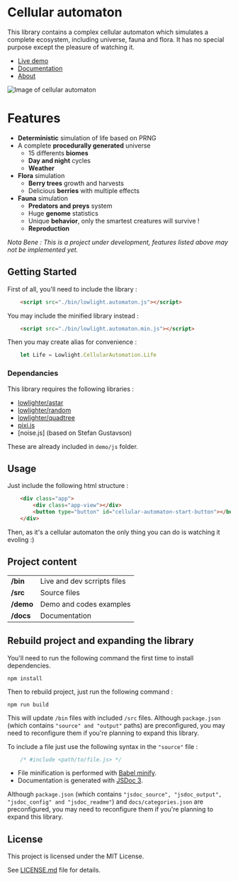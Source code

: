 # Cellular automaton
This library contains a complex cellular automaton which simulates a complete ecosystem, including universe, fauna and flora.
It has no special purpose except the pleasure of watching it.

* [Live demo](https://lowlighter.github.io/cellular-automaton/demo/)
* [Documentation](https://lowlighter.github.io/cellular-automaton/docs/)
* [About](https://lowlight.fr/en/blog/cellular-automaton)

![Image of cellular automaton](https://github.com/lowlighter/cellular-automaton/raw/master/demo/imgs/demo.gif)

# Features
* **Deterministic** simulation of life based on PRNG
* A complete **procedurally generated** universe
    * 15 differents **biomes**
    * **Day and night** cycles
    * **Weather**
* **Flora** simulation
    * **Berry trees** growth and harvests
    * Delicious **berries** with multiple effects
* **Fauna** simulation
    * **Predators and preys** system
    * Huge **genome** statistics
    * Unique **behavior**, only the smartest creatures will survive !
    * **Reproduction**

*Nota Bene : This is a project under development, features listed above may not be implemented yet.*

## Getting Started
First of all, you'll need to include the library :
```html
    <script src="./bin/lowlight.automaton.js"></script>
```

You may include the minified library instead :
```html
    <script src="./bin/lowlight.automaton.min.js"></script>
```

Then you may create alias for convenience :
```javascript
    let Life = Lowlight.CellularAutomation.Life
```

### Dependancies

This library requires the following libraries :
* [lowlighter/astar](https://github.com/lowlighter/astar)
* [lowlighter/random](https://github.com/lowlighter/random)
* [lowlighter/quadtree](https://github.com/lowlighter/quadtree)
* [pixi.js](https://github.com/pixijs/pixi.js/)
* [noise.js] (based on Stefan Gustavson)

These are already included in `demo/js` folder.

## Usage

Just include the following html structure :

```html
    <div class="app">
        <div class="app-view"></div>
        <button type="button" id="cellular-automaton-start-button"></button>
    </div>
```

Then, as it's a cellular automaton the only thing you can do is watching it evoling :)

## Project content
|            |                             |
| ---------- | --------------------------- |
| **/bin**   | Live and dev scrripts files |
| **/src**   | Source files                |
| **/demo**  | Demo and codes examples     |
| **/docs**  | Documentation               |

## Rebuild project and expanding the library
You'll need to run the following command the first time to install dependencies.
```shell
npm install
```

Then to rebuild project, just run the following command :
```shell
npm run build
```

This will update `/bin` files with included `/src` files.
Although `package.json` (which contains `"source" and "output"` paths) are preconfigured, you may need to reconfigure them if you're planning to expand this library.

To include a file just use the following syntax in the `"source"` file :
```javascript
    /* #include <path/to/file.js> */
```

* File minification is performed with [Babel minify](https://github.com/babel/minify).
* Documentation is generated with [JSDoc 3](https://github.com/jsdoc3/jsdoc).

Although `package.json` (which contains `"jsdoc_source", "jsdoc_output", "jsdoc_config" and "jsdoc_readme"`) and `docs/categories.json` are preconfigured, you may need to reconfigure them if you're planning to expand this library.

## License
This project is licensed under the MIT License.

See [LICENSE.md](https://github.com/lowlighter/cellular-automaton/blob/master/LICENSE.md) file for details.
